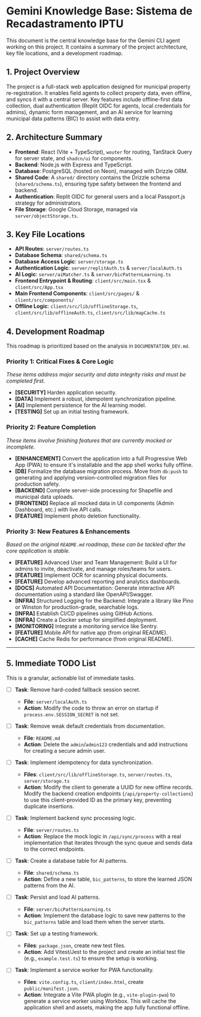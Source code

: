 # Gemini Knowledge Base: Sistema de Recadastramento IPTU

This document is the central knowledge base for the Gemini CLI agent working on this project. It contains a summary of the project architecture, key file locations, and a development roadmap.

## 1. Project Overview

The project is a full-stack web application designed for municipal property re-registration. It enables field agents to collect property data, even offline, and syncs it with a central server. Key features include offline-first data collection, dual authentication (Replit OIDC for agents, local credentials for admins), dynamic form management, and an AI service for learning municipal data patterns (BIC) to assist with data entry.

## 2. Architecture Summary

-   **Frontend**: React (Vite + TypeScript), `wouter` for routing, TanStack Query for server state, and `shadcn/ui` for components.
-   **Backend**: Node.js with Express and TypeScript.
-   **Database**: PostgreSQL (hosted on Neon), managed with Drizzle ORM.
-   **Shared Code**: A `shared/` directory contains the Drizzle schema (`shared/schema.ts`), ensuring type safety between the frontend and backend.
-   **Authentication**: Replit OIDC for general users and a local Passport.js strategy for administrators.
-   **File Storage**: Google Cloud Storage, managed via `server/objectStorage.ts`.

## 3. Key File Locations

-   **API Routes**: `server/routes.ts`
-   **Database Schema**: `shared/schema.ts`
-   **Database Access Logic**: `server/storage.ts`
-   **Authentication Logic**: `server/replitAuth.ts` & `server/localAuth.ts`
-   **AI Logic**: `server/aiMatcher.ts` & `server/bicPatternLearning.ts`
-   **Frontend Entrypoint & Routing**: `client/src/main.tsx` & `client/src/App.tsx`
-   **Main Frontend Components**: `client/src/pages/` & `client/src/components/`
-   **Offline Logic**: `client/src/lib/offlineStorage.ts`, `client/src/lib/offlineAuth.ts`, `client/src/lib/mapCache.ts`

## 4. Development Roadmap

This roadmap is prioritized based on the analysis in `DOCUMENTATION_DEV.md`.

### Priority 1: Critical Fixes & Core Logic

*These items address major security and data integrity risks and must be completed first.*

-   **[SECURITY]** Harden application security.
-   **[DATA]** Implement a robust, idempotent synchronization pipeline.
-   **[AI]** Implement persistence for the AI learning model.
-   **[TESTING]** Set up an initial testing framework.

### Priority 2: Feature Completion

*These items involve finishing features that are currently mocked or incomplete.*

-   **[ENHANCEMENT]** Convert the application into a full Progressive Web App (PWA) to ensure it's installable and the app shell works fully offline.
-   **[DB]** Formalize the database migration process. Move from `db:push` to generating and applying version-controlled migration files for production safety.
-   **[BACKEND]** Complete server-side processing for Shapefile and municipal data uploads.
-   **[FRONTEND]** Replace all mocked data in UI components (Admin Dashboard, etc.) with live API calls.
-   **[FEATURE]** Implement photo deletion functionality.

### Priority 3: New Features & Enhancements

*Based on the original `README.md` roadmap, these can be tackled after the core application is stable.*

-   **[FEATURE]** Advanced User and Team Management: Build a UI for admins to invite, deactivate, and manage roles/teams for users.
-   **[FEATURE]** Implement OCR for scanning physical documents.
-   **[FEATURE]** Develop advanced reporting and analytics dashboards.
-   **[DOCS]** Automated API Documentation: Generate interactive API documentation using a standard like OpenAPI/Swagger.
-   **[INFRA]** Structured Logging for the Backend: Integrate a library like Pino or Winston for production-grade, searchable logs.
-   **[INFRA]** Establish CI/CD pipelines using GitHub Actions.
-   **[INFRA]** Create a Docker setup for simplified deployment.
-   **[MONITORING]** Integrate a monitoring service like Sentry.
-   **[FEATURE]** Mobile API for native app (from original README).
-   **[CACHE]** Cache Redis for performance (from original README).

---

## 5. Immediate TODO List

This is a granular, actionable list of immediate tasks.

-   [ ] **Task**: Remove hard-coded fallback session secret.
    -   **File**: `server/localAuth.ts`
    -   **Action**: Modify the code to throw an error on startup if `process.env.SESSION_SECRET` is not set.

-   [ ] **Task**: Remove weak default credentials from documentation.
    -   **File**: `README.md`
    -   **Action**: Delete the `admin`/`admin123` credentials and add instructions for creating a secure admin user.

-   [ ] **Task**: Implement idempotency for data synchronization.
    -   **Files**: `client/src/lib/offlineStorage.ts`, `server/routes.ts`, `server/storage.ts`
    -   **Action**: Modify the client to generate a UUID for new offline records. Modify the backend creation endpoints (`/api/property-collections`) to use this client-provided ID as the primary key, preventing duplicate insertions.

-   [ ] **Task**: Implement backend sync processing logic.
    -   **File**: `server/routes.ts`
    -   **Action**: Replace the mock logic in `/api/sync/process` with a real implementation that iterates through the sync queue and sends data to the correct endpoints.

-   [ ] **Task**: Create a database table for AI patterns.
    -   **File**: `shared/schema.ts`
    -   **Action**: Define a new table, `bic_patterns`, to store the learned JSON patterns from the AI.

-   [ ] **Task**: Persist and load AI patterns.
    -   **File**: `server/bicPatternLearning.ts`
    -   **Action**: Implement the database logic to save new patterns to the `bic_patterns` table and load them when the server starts.

-   [ ] **Task**: Set up a testing framework.
    -   **Files**: `package.json`, create new test files.
    -   **Action**: Add Vitest/Jest to the project and create an initial test file (e.g., `example.test.ts`) to ensure the setup is working.

-   [ ] **Task**: Implement a service worker for PWA functionality.
    -   **Files**: `vite.config.ts`, `client/index.html`, create `public/manifest.json`.
    -   **Action**: Integrate a Vite PWA plugin (e.g., `vite-plugin-pwa`) to generate a service worker using Workbox. This will cache the application shell and assets, making the app fully functional offline.
